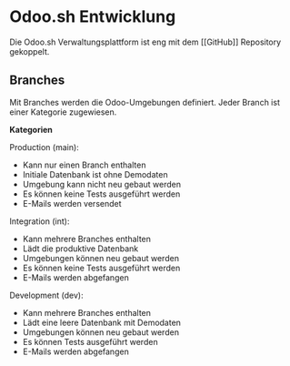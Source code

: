# Odoo.sh Entwicklung

Die Odoo.sh Verwaltungsplattform ist eng mit dem [[GitHub]] Repository gekoppelt.

## Branches

Mit Branches werden die Odoo-Umgebungen definiert. Jeder Branch ist einer Kategorie zugewiesen.

**Kategorien**

Production (main):
* Kann nur einen Branch enthalten
* Initiale Datenbank ist ohne Demodaten
* Umgebung kann nicht neu gebaut werden
* Es können keine Tests ausgeführt werden
* E-Mails werden versendet

Integration (int):
* Kann mehrere Branches enthalten
* Lädt die produktive Datenbank
* Umgebungen können neu gebaut werden
* Es können keine Tests ausgeführt werden
* E-Mails werden abgefangen

Development (dev):
* Kann mehrere Branches enthalten
* Lädt eine leere Datenbank mit Demodaten
* Umgebungen können neu gebaut werden
* Es können Tests ausgeführt werden
* E-Mails werden abgefangen